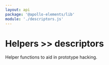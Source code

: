 ```yaml
---
layout: api
package: '@apollo-elements/lib'
module: './descriptors.js'
---
```

# Helpers >> descriptors

Helper functions to aid in prototype hacking.
